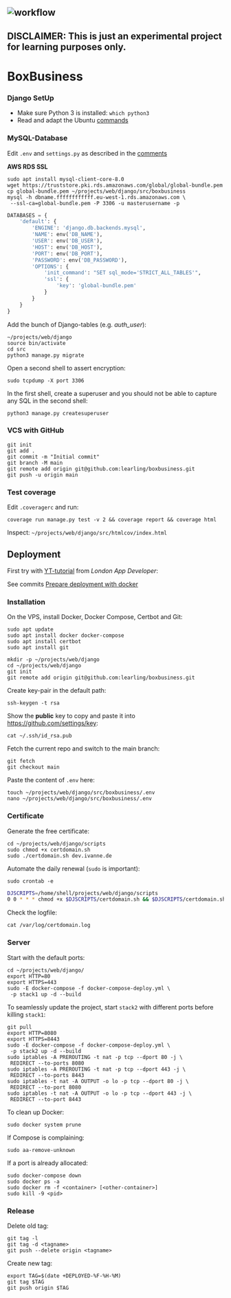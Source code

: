 ![workflow](https://github.com/learling/boxbusiness/actions/workflows/django.yml/badge.svg)
---
**DISCLAIMER**: This is just an experimental project for learning purposes only.
---
# BoxBusiness
### Django SetUp
- Make sure Python 3 is installed: ```which python3```
- Read and adapt the Ubuntu [commands](setup/commands.txt)
### MySQL-Database
Edit ```.env``` and ```settings.py``` as described in the [comments](src/boxbusiness/__init__.py)

**AWS RDS SSL**
```console
sudo apt install mysql-client-core-8.0
wget https://truststore.pki.rds.amazonaws.com/global/global-bundle.pem
cp global-bundle.pem ~/projects/web/django/src/boxbusiness
mysql -h dbname.ffffffffffff.eu-west-1.rds.amazonaws.com \
 --ssl-ca=global-bundle.pem -P 3306 -u masterusername -p
```
```python
DATABASES = {
    'default': {
        'ENGINE': 'django.db.backends.mysql',
        'NAME': env('DB_NAME'),
        'USER': env('DB_USER'),
        'HOST': env('DB_HOST'),
        'PORT': env('DB_PORT'),
        'PASSWORD': env('DB_PASSWORD'),
        'OPTIONS': {
            'init_command': "SET sql_mode='STRICT_ALL_TABLES'",
            'ssl': {
                'key': 'global-bundle.pem'
            }
        }
    }
}
```
Add the bunch of Django-tables (e.g. *auth_user*):
```console
~/projects/web/django
source bin/activate
cd src
python3 manage.py migrate
```
Open a second shell to assert encryption:
```console
sudo tcpdump -X port 3306
```
In the first shell, create a superuser and you should not be able to capture any SQL in the second shell:
```console
python3 manage.py createsuperuser
```
### VCS with GitHub
```console
git init
git add .
git commit -m "Initial commit"
git branch -M main
git remote add origin git@github.com:learling/boxbusiness.git
git push -u origin main
```
### Test coverage
Edit ```.coveragerc``` and run:
```console
coverage run manage.py test -v 2 && coverage report && coverage html
```
Inspect: ```~/projects/web/django/src/htmlcov/index.html```
## Deployment
First try with [YT-tutorial](https://www.youtube.com/watch?v=nh1ynJGJuT8) from 
*London App Developer*:

See commits [Prepare deployment with docker](https://github.com/learling/boxbusiness/commit/1da4daf036c6dd41abaf2e9e7e878cf490c3aad9)
### Installation
On the VPS, install Docker, Docker Compose, Certbot and Git:
```console
sudo apt update
sudo apt install docker docker-compose
sudo apt install certbot
sudo apt install git
```
```console
mkdir -p ~/projects/web/django
cd ~/projects/web/django
git init
git remote add origin git@github.com:learling/boxbusiness.git
```
Create key-pair in the default path:
```console
ssh-keygen -t rsa
```
Show the **public** key to copy and paste it into https://github.com/settings/key:
```console
cat ~/.ssh/id_rsa.pub
```
Fetch the current repo and switch to the main branch:
```console
git fetch
git checkout main
```
Paste the content of ```.env``` here:
```console
touch ~/projects/web/django/src/boxbusiness/.env
nano ~/projects/web/django/src/boxbusiness/.env
```
### Certificate
Generate the free certificate:
```console
cd ~/projects/web/django/scripts
sudo chmod +x certdomain.sh 
sudo ./certdomain.sh dev.ivanne.de
```
Automate the daily renewal (```sudo``` is important):
```console
sudo crontab -e
```
```bash
DJSCRIPTS=/home/shell/projects/web/django/scripts
0 0 * * * chmod +x $DJSCRIPTS/certdomain.sh && $DJSCRIPTS/certdomain.sh dev.ivanne.de > /var/log/certdomain.log 2>&1
```
Check the logfile:
```console
cat /var/log/certdomain.log
```
### Server
Start with the default ports:
```console
cd ~/projects/web/django/
export HTTP=80
export HTTPS=443
sudo -E docker-compose -f docker-compose-deploy.yml \
 -p stack1 up -d --build
```
To seamlessly update the project, start ```stack2``` with different ports before killing ```stack1```:
```console
git pull
export HTTP=8080
export HTTPS=8443
sudo -E docker-compose -f docker-compose-deploy.yml \
 -p stack2 up -d --build
sudo iptables -A PREROUTING -t nat -p tcp --dport 80 -j \
 REDIRECT --to-ports 8080
sudo iptables -A PREROUTING -t nat -p tcp --dport 443 -j \
 REDIRECT --to-ports 8443
sudo iptables -t nat -A OUTPUT -o lo -p tcp --dport 80 -j \
 REDIRECT --to-port 8080
sudo iptables -t nat -A OUTPUT -o lo -p tcp --dport 443 -j \
 REDIRECT --to-port 8443
```
To clean up Docker:
```console
sudo docker system prune
```
If Compose is complaining:
```console
sudo aa-remove-unknown
```
If a port is already allocated:
```console
sudo docker-compose down
sudo docker ps -a
sudo docker rm -f <container> [<other-container>]
sudo kill -9 <pid>
```
### Release
Delete old tag:
```console
git tag -l
git tag -d <tagname>
git push --delete origin <tagname>
```
Create new tag:
```console
export TAG=$(date +DEPLOYED-%F-%H-%M)
git tag $TAG
git push origin $TAG
```